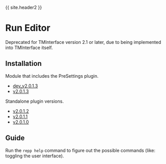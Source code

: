 {{ site.header2 }}

# Run Editor

Deprecated for TMInterface version 2.1 or later, due to being implemented into TMInterface itself.

## Installation

Module that includes the PreSettings plugin.

- [dev_v2.0.1.3](https://github.com/Sai-Moen/TMInterface-AS-SaiMoen/releases/download/pre_docs/repp.zip)
- [v2.0.1.3](https://github.com/Sai-Moen/TMInterface-AS-SaiMoen/releases/download/run_editor_v2.0.1.3/repp.zip)

Standalone plugin versions.

- [v2.0.1.2](https://github.com/Sai-Moen/TMInterface-AS-SaiMoen/releases/download/run_editor_v2.0.1.2/run_editor.as)
- [v2.0.1.1](https://github.com/Sai-Moen/TMInterface-AS-SaiMoen/releases/download/run_editor_v2.0.1.1/run_editor.as)
- [v2.0.1.0](https://github.com/Sai-Moen/TMInterface-AS-SaiMoen/releases/download/run_editor_v2.0.1.0/run_editor.as)

## Guide

Run the `repp help` command to figure out the possible commands (like: toggling the user interface).
